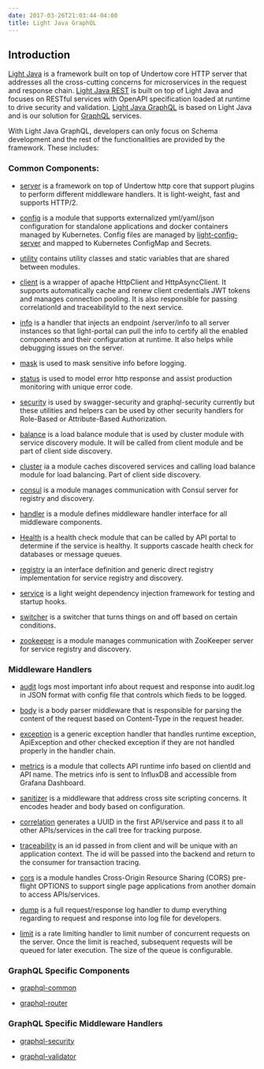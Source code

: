 ```yaml
---
date: 2017-03-26T21:03:44-04:00
title: Light Java GraphQL
---
```


## Introduction

[Light Java](https://github.com/networknt/light-java) is a framework built on top 
of Undertow core HTTP server that addresses all the cross-cutting concerns for
microservices in the request and response chain. [Light Java REST](https://github.com/networknt/light-java-rest)
is built on top of Light Java and focuses on RESTful services with OpenAPI 
specification loaded at runtime to drive security and validation. [Light Java GraphQL](https://github.com/networknt/light-java-graphql) 
is based on Light Java and is our solution for [GraphQL](http://graphql.org/) services.
  
With Light Java GraphQL, developers can only focus on Schema development and the rest
of the functionalities are provided by the framework. These includes:
 
### Common Components:

* [server](https://networknt.github.io/light-java/other/server/) is
a framework on top of Undertow http core that support plugins to perform 
different middleware handlers. It is light-weight, fast and supports HTTP/2.

* [config](https://networknt.github.io/light-java/other/config/) is a module that 
supports externalized yml/yaml/json configuration for standalone applications and 
docker containers managed by Kubernetes. Config files are managed by 
[light-config-server](https://github.com/networknt/light-config-server) and mapped
to Kubernetes ConfigMap and Secrets.

* [utility](https://networknt.github.io/light-java/other/utility/) contains utility 
classes and static variables that are shared between modules.

* [client](https://networknt.github.io/light-java/other/client/) is a wrapper of 
apache HttpClient and HttpAsyncClient. It supports automatically cache and 
renew client credentials JWT tokens and manages connection pooling. It is also
responsible for passing correlationId and traceabilityId to the next service.

* [info](https://networknt.github.io/light-java/other/info/) is a handler that 
injects an endpoint /server/info to all server instances so that light-portal
can pull the info to certify all the enabled components and their configuration
at runtime. It also helps while debugging issues on the server.

* [mask](https://networknt.github.io/light-java/other/mask/) is used to mask 
sensitive info before logging. 

* [status](https://networknt.github.io/light-java/other/status/) is used to model 
error http response and assist production monitoring with unique error code.

* [security](https://networknt.github.io/light-java/other/status/) is used by 
swagger-security and graphql-security currently but these utilities and helpers can 
be used by other security handlers for Role-Based or Attribute-Based Authorization.

* [balance](https://networknt.github.io/light-java/other/balance/) is a load balance 
module that is used by cluster module with service discovery module. It will be called
from client module and be part of client side discovery. 

* [cluster](https://networknt.github.io/light-java/other/cluster/) ia a module caches 
discovered services and calling load balance module for load balancing. Part of client
side discovery.

* [consul](https://networknt.github.io/light-java/other/consul/) is a module manages 
communication with Consul server for registry and discovery.

* [handler](https://networknt.github.io/light-java/other/handler/) is a module defines 
middleware handler interface for all middleware components.

* [Health](https://networknt.github.io/light-java/other/health/) is a health check module 
that can be called by API portal to determine if the service is healthy. It supports
cascade health check for databases or message queues.

* [registry](https://networknt.github.io/light-java/other/registry/) ia an interface 
definition and generic direct registry implementation for service registry and discovery.

* [service](https://networknt.github.io/light-java/other/service/) is a light weight 
dependency injection framework for testing and startup hooks.
 
* [switcher](https://networknt.github.io/light-java/other/switcher/) is a switcher that 
turns things on and off based on certain conditions.

* [zookeeper](https://networknt.github.io/light-java/other/zookeeper/) is a module manages 
communication with ZooKeeper server for service registry and discovery.

### Middleware Handlers

* [audit](https://networknt.github.io/light-java/middleware/audit/) logs most important info 
about request and response into audit.log in JSON format with config file that controls which
fieds to be logged.

* [body](https://networknt.github.io/light-java/middleware/body/) is a body parser middleware 
that is responsible for parsing the content of the request based on Content-Type in the 
request header. 

* [exception](https://networknt.github.io/light-java/middleware/exception/) is a generic 
exception handler that handles runtime exception, ApiException and other checked exception 
if they are not handled properly in the handler chain.

* [metrics](https://networknt.github.io/light-java/middleware/metrics/) is a module that collects
API runtime info based on clientId and API name. The metrics info is sent to InfluxDB and 
accessible from Grafana Dashboard.

* [sanitizer](https://networknt.github.io/light-java/middleware/sanitizer/) is a 
middleware that address cross site scripting concerns. It encodes header and body based on 
configuration.

* [correlation](https://networknt.github.io/light-java/middleware/correlation/) generates
a UUID in the first API/service and pass it to all other APIs/services in the call tree for
tracking purpose.

* [traceability](https://networknt.github.io/light-java/middleware/traceability/) is an
id passed in from client and will be unique with an application context. The id will be passed
into the backend and return to the consumer for transaction tracing. 

* [cors](https://networknt.github.io/light-java/middleware/cors/) is a module handles 
Cross-Origin Resource Sharing (CORS) pre-flight OPTIONS to support single page applications 
from another domain to access APIs/services.
 
* [dump](https://networknt.github.io/light-java/middleware/dump/) is a full request/response 
log handler to dump everything regarding to request and response into log file for developers. 

* [limit](https://networknt.github.io/light-java/middleware/limit/) is a rate limiting handler 
to limit number of concurrent requests on the server. Once the limit is reached, subsequent 
requests will be queued for later execution. The size of the queue is configurable. 

### GraphQL Specific Components

* [graphql-common]() 

* [graphql-router]()

### GraphQL Specific Middleware Handlers

* [graphql-security]()

* [graphql-validator]()


